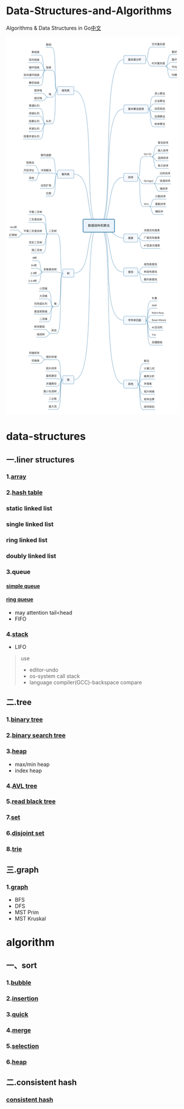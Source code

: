 # Data-Structures-and-Algorithms
Algorithms & Data Structures in Go[中文](README_zh.md)

![大纲](https://github.com/tfbrother/Data-Structures-and-Algorithms/blob/master/xmind.jpg?raw=true)

# data-structures
## 一.liner structures
### 1.[array](data-structures/list/sequence.go)
### 2.[hash table](data-structures/hash-table/)
### static linked list
### single linked list
### ring linked list
### doubly linked list
### 3.queue
#### [simple queue](data-structures/queue/queue.go)
#### [ring queue](data-structures/queue/ring.go)
* may attention tail<head
* FIFO

### 4.[stack](data-structures/stack/stack.go)
* LIFO
> use
> - editor-undo
> - os-system call stack
> - language compiler(GCC)-backspace compare

## 二.tree
### 1.[binary tree](data-structures/binary-tree)
### 2.[binary search tree](data-structures/binary-search-tree/)
### 3.[heap](data-structures/heap/)
* max/min heap
* index heap

### 4.[AVL tree](data-structures/avl-tree/)
### 5.[read black tree](data-structures/read-black-tree/)
### 7.[set](data-structures/set/)
### 6.[disjoint set](data-structures/union-find/)
### 8.[trie](data-structures/trie/)

## 三.graph
### 1.[graph](data-structures/graph/)
* BFS
* DFS
* MST Prim 
* MST Kruskal


# algorithm
## 一、sort
### 1.[bubble](algorithms/sorting/bubble.go)
### 2.[insertion](algorithms/sorting/insertion.go)
### 3.[quick](algorithms/sorting/quick.go)
### 4.[merge](algorithms/sorting/merge.go)
### 5.[selection](algorithms/sorting/selection.go)
### 6.[heap](algorithms/sorting/heap.go)
## 二.consistent hash
### [consistent hash](algorithms/consistenthash/consistenthash.go)


